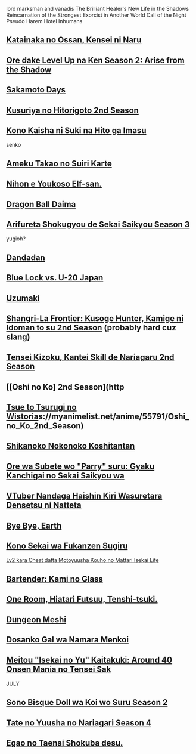 lord marksman and vanadis
The Brilliant Healer's New Life in the Shadows
Reincarnation of the Strongest Exorcist in Another World
Call of the Night
Pseudo Harem
Hotel Inhumans
## [Katainaka no Ossan, Kensei ni Naru](https://myanimelist.net/anime/59452/Katainaka_no_Ossan_Kensei_ni_Naru)

## [Ore dake Level Up na Ken Season 2: Arise from the Shadow](https://myanimelist.net/anime/58567/Ore_dake_Level_Up_na_Ken_Season_2__Arise_from_the_Shadow)
## [Sakamoto Days](https://myanimelist.net/anime/58939/Sakamoto_Days)
## [Kusuriya no Hitorigoto 2nd Season](https://myanimelist.net/anime/58514/Kusuriya_no_Hitorigoto_2nd_Season)
## [Kono Kaisha ni Suki na Hito ga Imasu](https://myanimelist.net/anime/59361/Kono_Kaisha_ni_Suki_na_Hito_ga_Imasu)
senko
## [Ameku Takao no Suiri Karte](https://myanimelist.net/anime/58600/Ameku_Takao_no_Suiri_Karte)
## [Nihon e Youkoso Elf-san.](https://myanimelist.net/anime/57648/Nihon_e_Youkoso_Elf-san)
## [Dragon Ball Daima](https://myanimelist.net/anime/56894/Dragon_Ball_Daima)
## [Arifureta Shokugyou de Sekai Saikyou Season 3](https://myanimelist.net/anime/52995/Arifureta_Shokugyou_de_Sekai_Saikyou_Season_3)
yugioh?
## [Dandadan](https://myanimelist.net/anime/57334/Dandadan)
## [Blue Lock vs. U-20 Japan](https://myanimelist.net/anime/54865/Blue_Lock_vs_U-20_Japan)
## [Uzumaki](https://myanimelist.net/anime/40333/Uzumaki)
## [Shangri-La Frontier: Kusoge Hunter, Kamige ni Idoman to su 2nd Season](https://myanimelist.net/anime/58572/Shangri-La_Frontier__Kusoge_Hunter_Kamige_ni_Idoman_to_su_2nd_Season) (probably hard cuz slang)
## [Tensei Kizoku, Kantei Skill de Nariagaru 2nd Season](https://myanimelist.net/anime/59131/Tensei_Kizoku_Kantei_Skill_de_Nariagaru_2nd_Season)
## [[Oshi no Ko] 2nd Season](http
## [Tsue to Tsurugi no Wistoria](https://myanimelist.net/anime/58059/Tsue_to_Tsurugi_no_Wistoria)s://myanimelist.net/anime/55791/Oshi_no_Ko_2nd_Season)
## [Shikanoko Nokonoko Koshitantan](https://myanimelist.net/anime/58426/Shikanoko_Nokonoko_Koshitantan)
## [Ore wa Subete wo "Parry" suru: Gyaku Kanchigai no Sekai Saikyou wa](https://myanimelist.net/anime/57058/Ore_wa_Subete_wo_Parry_suru__Gyaku_Kanchigai_no_Sekai_Saikyou_wa_Boukensha_ni_Naritai)
## [VTuber Nandaga Haishin Kiri Wasuretara Densetsu ni Natteta](https://myanimelist.net/anime/54284/VTuber_Nandaga_Haishin_Kiri_Wasuretara_Densetsu_ni_Natteta)
## [Bye Bye, Earth](https://myanimelist.net/anime/53626/Bye_Bye_Earth)
## [Kono Sekai wa Fukanzen Sugiru](https://myanimelist.net/anime/54835/Kono_Sekai_wa_Fukanzen_Sugiru)
[Lv2 kara Cheat datta Motoyuusha Kouho no Mattari Isekai Life](https://myanimelist.net/anime/56923/Lv2_kara_Cheat_datta_Motoyuusha_Kouho_no_Mattari_Isekai_Life)

## [Bartender: Kami no Glass](https://myanimelist.net/anime/53407/Bartender__Kami_no_Glass)

## [One Room, Hiatari Futsuu, Tenshi-tsuki.](https://myanimelist.net/anime/56838/One_Room_Hiatari_Futsuu_Tenshi-tsuki)
## [Dungeon Meshi](https://myanimelist.net/anime/52701/Dungeon_Meshi)
## [Dosanko Gal wa Namara Menkoi](https://myanimelist.net/anime/53421/Dosanko_Gal_wa_Namara_Menkoi)
## [Meitou "Isekai no Yu" Kaitakuki: Around 40 Onsen Mania no Tensei Sak](https://myanimelist.net/anime/57315/Meitou_Isekai_no_Yu_Kaitakuki__Around_40_Onsen_Mania_no_Tensei_Saki_wa_Nonbiri_Onsen_Tengoku_deshita)

JULY
## [Sono Bisque Doll wa Koi wo Suru Season 2](https://myanimelist.net/anime/53065/Sono_Bisque_Doll_wa_Koi_wo_Suru_Season_2)
## [Tate no Yuusha no Nariagari Season 4](https://myanimelist.net/anime/57907/Tate_no_Yuusha_no_Nariagari_Season_4)
## [Egao no Taenai Shokuba desu.](https://myanimelist.net/anime/57859/Egao_no_Taenai_Shokuba_desu)
## 